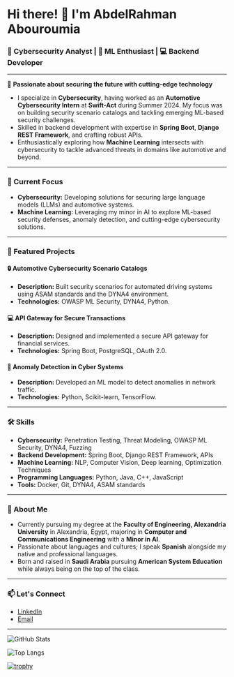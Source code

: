 # Hi there! 👋 I'm AbdelRahman Abouroumia

### 🚀 Cybersecurity Analyst | 🤖 ML Enthusiast | 💻 Backend Developer

---

🔐 **Passionate about securing the future with cutting-edge technology**
- I specialize in **Cybersecurity**, having worked as an **Automotive Cybersecurity Intern** at **Swift-Act** during Summer 2024. My focus was on building security scenario catalogs and tackling emerging ML-based security challenges.
- Skilled in backend development with expertise in **Spring Boot**, **Django REST Framework**, and crafting robust APIs.
- Enthusiastically exploring how **Machine Learning** intersects with cybersecurity to tackle advanced threats in domains like automotive and beyond.

---

### 🌟 Current Focus
- **Cybersecurity:** Developing solutions for securing large language models (LLMs) and automotive systems.
- **Machine Learning:** Leveraging my minor in AI to explore ML-based security defenses, anomaly detection, and cutting-edge cybersecurity solutions.

---

### 📂 Featured Projects

#### 🔒 **Automotive Cybersecurity Scenario Catalogs**
- **Description:** Built security scenarios for automated driving systems using ASAM standards and the DYNA4 environment.
- **Technologies:** OWASP ML Security, DYNA4, Python.

#### 💻 **API Gateway for Secure Transactions**
- **Description:** Designed and implemented a secure API gateway for financial services.
- **Technologies:** Spring Boot, PostgreSQL, OAuth 2.0.

#### 🤖 **Anomaly Detection in Cyber Systems**
- **Description:** Developed an ML model to detect anomalies in network traffic.
- **Technologies:** Python, Scikit-learn, TensorFlow.

---

### 🛠️ Skills
- **Cybersecurity:** Penetration Testing, Threat Modeling, OWASP ML Security, DYNA4, Fuzzing
- **Backend Development:** Spring Boot, Django REST Framework, APIs
- **Machine Learning:** NLP, Computer Vision, Deep learning, Optimization Techniques
- **Programming Languages:** Python, Java, C++, JavaScript
- **Tools:** Docker, Git, DYNA4, ASAM standards

---

### 📖 About Me
- Currently pursuing my degree at the **Faculty of Engineering, Alexandria University** in Alexandria, Egypt, majoring in **Computer and Communications Engineering** with a **Minor in AI**.
- Passionate about languages and cultures; I speak **Spanish** alongside my native and professional languages.
- Born and raised in **Saudi Arabia** pursuing **American System Education** while always being on the top of the class.

---

### 📫 Let's Connect
- [LinkedIn](https://www.linkedin.com/in/abdelrahman-abouroumia)
- [Email](mailto:aabouroumia@gmail.com)

---

![GitHub Stats](https://github-readme-stats.vercel.app/api?username=ab-romia&show_icons=true&theme=radical)

![Top Langs](https://github-readme-stats.vercel.app/api/top-langs/?username=ab-romia&layout=compact&theme=radical)

[![trophy](https://github-profile-trophy.vercel.app/?username=ab-romia)](https://github.com/ryo-ma/github-profile-trophy)
